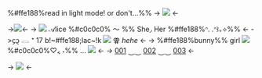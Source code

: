 %#ffe188%read in light mode! or don't...%%
-> ![](https://media.discordapp.net/attachments/903364339464044575/1202557066221330432/Untitled53_20240201131137.png?ex=65cde38b&is=65bb6e8b&hm=026cd7867601916f313aba0ff839a494cafcb6fed0d7306a0d92380661a6a7ea&) <-

->[![](https://media.discordapp.net/attachments/903364339464044575/1202626843799330826/Untitled56_20240201174933.png?ex=65ce2487&is=65bbaf87&hm=0ced6bd7fa1b2bdefacbbf14d5f41f1a684e5eed8df12c2b687a00df1f593cba&)](https://rentry.co/batcemetery)<-
-> ![](https://media.discordapp.net/attachments/903364339464044575/1202690741508243516/IMG_9644.gif?ex=65ce6009&is=65bbeb09&hm=dc91895eee16fc33312d8b79909140fd14c1367be52f5947dc81adb4845f2229&) 𝒜lice %#c0c0c0% 〜 %% She◞ Her %#ffe188%ᐢ. .ᐢ꒱｡⟡%% <-
->᧔᧓ 𓂋 ⁺ 17 b!~#ffe188;lac~!k  ![](https://media.discordapp.net/attachments/903364339464044575/1202567579533578290/IMG_9497.gif?ex=65cded55&is=65bb7855&hm=21a94b4dfb5d40d788a10bf8435eb029e6dcad4b822c39c27be916ce77cbb0bc&) ⚢ *hehe* <- 
-> %#ffe188%bunny%% girl  ![](https://media.discordapp.net/attachments/903364339464044575/1202642244461666344/IMG_9569.gif?ex=65ce32df&is=65bbbddf&hm=8cc389603ee6c32485df46192403970fa1fc4ee24a737c83fe4b0732bbc6fc6a&) %#c0c0c0%♡៹ ˖%% ... ![](https://media.discordapp.net/attachments/903364339464044575/1202617647250800691/IMG_9551.gif?ex=65ce1bf6&is=65bba6f6&hm=c9c6c320e647b2c33fcf2b4f3d483635c0dad771cfa9cfe14efbe12c7426722b&) <-
-> [001](fill) ⏝⏝ [002](fill) ⏝⏝ [003](fill) <-

-> ![](https://media.discordapp.net/attachments/903364339464044575/1202557066485432391/Untitled53_20240201131140.png?ex=65cde38b&is=65bb6e8b&hm=3ed9965d59512a77b9090abb167b75ead2247c448de75df2741b48080a1bd5a4&) <-